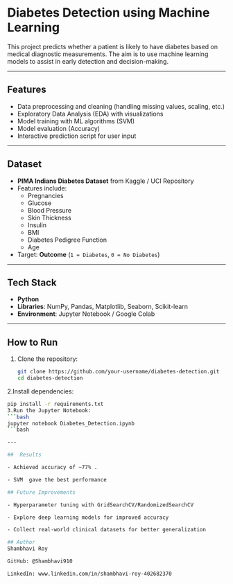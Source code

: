 #  Diabetes Detection using Machine Learning  

This project predicts whether a patient is likely to have diabetes based on medical diagnostic measurements. The aim is to use machine learning models to assist in early detection and decision-making.  

---

##  Features  
- Data preprocessing and cleaning (handling missing values, scaling, etc.)  
- Exploratory Data Analysis (EDA) with visualizations  
- Model training with ML algorithms (SVM)  
- Model evaluation (Accuracy)  
- Interactive prediction script for user input  

---

##  Dataset  
- **PIMA Indians Diabetes Dataset** from Kaggle / UCI Repository  
- Features include:  
  - Pregnancies  
  - Glucose  
  - Blood Pressure  
  - Skin Thickness  
  - Insulin  
  - BMI  
  - Diabetes Pedigree Function  
  - Age  
- Target: **Outcome** (`1 = Diabetes`, `0 = No Diabetes`)  

---

## Tech Stack  
- **Python**  
- **Libraries**: NumPy, Pandas, Matplotlib, Seaborn, Scikit-learn  
- **Environment**: Jupyter Notebook / Google Colab  

---

##  How to Run  
1. Clone the repository:  
   ```bash
   git clone https://github.com/your-username/diabetes-detection.git
   cd diabetes-detection
2.Install dependencies:
   ```bash
   pip install -r requirements.txt
3.Run the Jupyter Notebook:
  ```bash
  jupyter notebook Diabetes_Detection.ipynb
  ```bash

---

##  Results

- Achieved accuracy of ~77% .

- SVM  gave the best performance 

## Future Improvements

- Hyperparameter tuning with GridSearchCV/RandomizedSearchCV

- Explore deep learning models for improved accuracy

- Collect real-world clinical datasets for better generalization

## Author
Shambhavi Roy

GitHub: @Shambhavi910

LinkedIn: www.linkedin.com/in/shambhavi-roy-402682370



